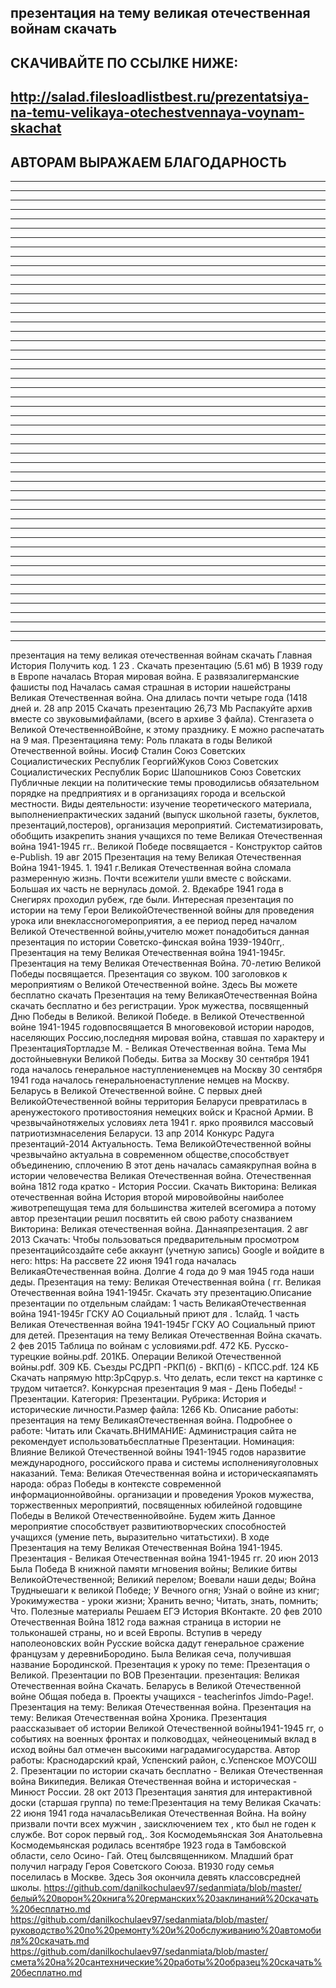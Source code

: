 презентация на тему великая отечественная войнам скачать
--------------------------------------------------
СКАЧИВАЙТЕ ПО ССЫЛКЕ НИЖЕ:
--------------------------------------------------
http://salad.filesloadlistbest.ru/prezentatsiya-na-temu-velikaya-otechestvennaya-voynam-skachat
--------------------------------------------------
АВТОРАМ ВЫРАЖАЕМ БЛАГОДАРНОСТЬ
--------------------------------------------------
--------------------------------------------------
--------------------------------------------------
--------------------------------------------------
--------------------------------------------------
--------------------------------------------------
--------------------------------------------------
--------------------------------------------------
--------------------------------------------------
--------------------------------------------------
--------------------------------------------------
--------------------------------------------------
--------------------------------------------------
--------------------------------------------------
--------------------------------------------------
--------------------------------------------------
--------------------------------------------------
--------------------------------------------------
--------------------------------------------------
--------------------------------------------------
--------------------------------------------------
--------------------------------------------------
--------------------------------------------------
--------------------------------------------------
--------------------------------------------------
--------------------------------------------------
--------------------------------------------------
--------------------------------------------------
--------------------------------------------------
--------------------------------------------------
--------------------------------------------------
--------------------------------------------------
--------------------------------------------------
--------------------------------------------------
--------------------------------------------------
--------------------------------------------------
--------------------------------------------------
--------------------------------------------------
--------------------------------------------------
--------------------------------------------------
--------------------------------------------------
--------------------------------------------------
--------------------------------------------------
--------------------------------------------------
--------------------------------------------------
--------------------------------------------------
--------------------------------------------------
--------------------------------------------------
--------------------------------------------------
--------------------------------------------------
--------------------------------------------------
презентация на тему великая отечественная войнам скачать Главная История Получить код.  1  23 . Скачать презентацию (5.61 мб) В 1939 году в Европе началась Вторая мировая война. Е развязалигерманские фашисты под  Началась самая страшная в истории нашейстраны Великая Отечественная война. Она длилась почти четыре года (1418 дней и. 28 апр 2015  Скачать презентацию 26,73 Mb Распакуйте архив вместе со звуковымифайлами, (всего в архиве 3 файла).  Стенгазета о Великой ОтечественнойВойне, к этому празднику. Е можно распечатать на 9 мая.  Презентацияна тему: Роль плаката в годы Великой Отечественной войны. Иосиф Сталин  Союз Советских Социалистических Республик ГеоргийЖуков  Союз Советских Социалистических Республик Борис Шапошников Союз Советских  Публичные лекции на политические темы проводилисьв обязательном порядке на предприятиях и в организациях города и всельской местности. Виды деятельности: изучение теоретического материала, выполнениепрактических заданий (выпуск школьной газеты, буклетов, презентаций,постеров), организация мероприятий.  Систематизировать, обобщить изакрепить знания учащихся по теме Великая Отечественная война 1941-1945 гг.. Великой Победе посвящается - Конструктор сайтов e-Publish. 19 авг 2015  Презентация на тему Великая Отечественная Война 1941-1945. 1. 1941 г.Великая Отечественная война сломала размеренную жизнь. Почти всежители ушли вместе с войсками. Большая их часть не вернулась домой. 2. Вдекабре 1941 года в Снегирях проходил рубеж, где были. Интересная презентация по истории на тему Герои ВеликойОтечественной войны для проведения урока или внеклассногомероприятия, а ее  период перед началом Великой Отечественной войны,учителю может понадобиться данная презентация по истории Советско-финская война 1939-1940гг,. Презентация на тему Великая Отечественная война 1941-1945г. Презентация на тему Великая Отечественная Война. 70-летию Великой Победы посвящается. Презентация со звуком. 100 заголовков к мероприятиям о Великой Отечественной войне. Здесь Вы можете бесплатно скачать Презентация на тему ВеликаяОтечественная Война скачать бесплатно и без регистрации. Урок мужества, посвященный Дню Победы в Великой. Великой Победе. в Великой Отечественной войне 1941-1945 годовпосвящается В многовековой истории народов, населяющих Россию,последняя мировая война, ставшая по характеру и  ПрезентацияТортладзе М. - Великая Отечественная война.   Тема Мы достойныевнуки Великой Победы.
Битва за Москву 30 сентября 1941 года началось генеральное наступлениенемцев на Москву 30 сентября 1941 года началось генеральноенаступление немцев на Москву. Беларусь в Великой Отечественной войне. С первых дней ВеликойОтечественной войны территория Беларуси превратилась в аренужестокого противостояния немецких войск и Красной Армии. В чрезвычайнотяжелых условиях лета 1941 г. ярко проявился массовый патриотизмнаселения Беларуси. 13 апр 2014  Конкурс Радуга презентаций-2014  Актуальность. Тема ВеликойОтечественной войны чрезвычайно актуальна в современном обществе,способствует объединению, сплочению  В этот день началась самаякрупная война в истории человечества  Великая Отечественная война. Отечественная война 1812 года кратко - История России. Скачать Викторина: Великая отечественная война История второй мировойвойны наиболее животрепещущая тема для большинства жителей всегомира а потому автор презентации решил посвятить ей свою работу сназванием Викторина: Великая отечественная война. Даннаяпрезентация. 2 авг 2013  Скачать:  Чтобы пользоваться предварительным просмотром презентацийсоздайте себе аккаунт (учетную запись) Google и войдите в него: https:  На рассвете 22 июня 1941 года началась ВеликаяОтечественная война. Долгие 4 года до 9 мая 1945 года наши деды. Презентация на тему: Великая Отечественная война ( гг. Великая Отечественная война 1941-1945г. Скачать эту презентацию.Описание презентации по отдельным слайдам: 1 часть ВеликаяОтечественная война 1941-1945г ГСКУ АО Социальный приют для . 1слайд. 1 часть Великая Отечественная война 1941-1945г ГСКУ АО Социальный приют для детей. Презентация на тему Великая Отечественная Война скачать. 2 фев 2015  Таблица по войнам с условиями.pdf. 472 КБ. Русско-турецкие войны.pdf. 201КБ. Операции Великой Отечественной войны.pdf. 309 КБ. Съезды РСДРП -РКП(б) - ВКП(б) - КПСС.pdf. 124 КБ  Скачать напрямую  http:3pCqpyp.s. Что делать, если текст на картинке с трудом читается?. Конкурсная презентация 9 мая - День Победы! - Презентации. Категория: Презентации. Рубрика: История и исторические личности.Размер файла: 1266 Kb. Описание работы: презентация на тему ВеликаяОтечественная война. Подробнее о работе: Читать или Скачать.ВНИМАНИЕ: Администрация сайта не рекомендует использоватьбесплатные Презентации. Номинация: Влияние Великой Отечественной войны 1941-1945 годов наразвитие международного, российского права и системы исполненияуголовных наказаний. Тема: Великая Отечественная война и историческаяпамять народа: образ Победы в контексте современной информационнойвойны. организации и проведения Уроков мужества, торжественных мероприятий, посвященных юбилейной годовщине Победы в Великой Отечественнойвойне. Будем жить  Данное мероприятие способствует развитиютворческих способностей учащихся (умение петь, выразительно читатьстихи). В ходе
Презентация на тему Великая Отечественная Война 1941-1945. Презентация - Великая Отечественная война 1941-1945 гг. 20 июн 2013  Была Победа В книжной памяти мгновения войны; Великие битвы ВеликойОтечественной; Великий перелом; Воевали наши деды; Война  Трудныешаги к великой Победе; У Вечного огня; Узнай о войне из книг; Урокимужества - уроки жизни; Хранить вечно; Читать, знать, помнить; Что. Полезные материалы  Решаем ЕГЭ История  ВКонтакте. 20 фев 2010  Отечественная Война 1812 года важная страница в истории не тольконашей страны, но и всей Европы. Вступив в череду наполеоновских войн Русские войска дадут генеральное сражение французам у деревниБородино. Была Великая сеча, получившая название Бородинской. Презентация к уроку по теме: Презентация о Великой. Презентации по ВОВ  Презентации. презентация: Великая Отечественная война  Скачать. Беларусь в Великой Отечественной войне  Общая победа в. Проекты учащихся - teacherinfos Jimdo-Page!. Презентация на тему: Великая Отечественная война. Презентация на тему: Великая Отечественная война Хроника. Презентация раассказывает об истории Великой Отечественной войны1941-1945 гг, о событиях на военных фронтах и полководцах, чейнеоценимый вклад в исход войны бал отмечен высокими наградамигосударства. Автор работы: Краснодарский край, Успенский район, с.Успенское МОУСОШ 2. Презентации по истории скачать бесплатно -
Великая Отечественная война  Википедия. Великая Отечественная война и историческая  - Минюст России. 28 окт 2013  Презентация занятия для интерактивной доски (старшая группа) по теме:Презентация на тему Великая  Скачать:  22 июня 1941 года началасьВеликая Отечественная Война. На войну призвали почти всех мужчин , заисключением тех , кто был не годен к службе. Вот сорок первый год,. Зоя Космодемьянская Зоя Анатольевна Космодемьянская родилась всентябре 1923 года в Тамбовской области, село Осино- Гай. Отец былсвященником. Младший брат получил награду Героя Советского Союза. В1930 году семья поселилась в Москве. Здесь Зоя окончила девять классовсредней школы.
https://github.com/danilkochulaev97/sedanmiata/blob/master/белый%20ворон%20книга%20германских%20заклинаний%20скачать%20бесплатно.md
https://github.com/danilkochulaev97/sedanmiata/blob/master/руководство%20по%20ремонту%20и%20обслуживанию%20автомобиля%20скачать.md
https://github.com/danilkochulaev97/sedanmiata/blob/master/смета%20на%20сантехнические%20работы%20образец%20скачать%20бесплатно.md